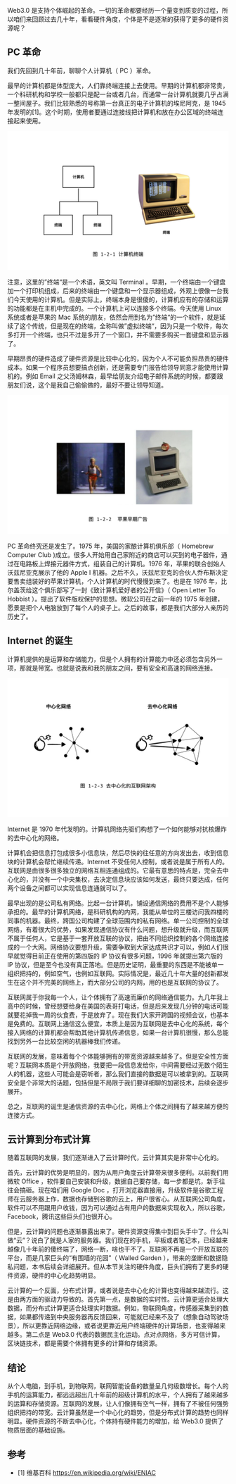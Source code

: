 Web3.0 是支持个体崛起的革命。一切的革命都要经历一个量变到质变的过程，所以咱们来回顾过去几十年，看看硬件角度，个体是不是逐渐的获得了更多的硬件资源呢？

## PC 革命

我们先回到几十年前，聊聊个人计算机（ PC ）革命。

最早的计算机都是体型庞大，人们靠终端连接上去使用。早期的计算机都非常贵，一个科研机构和学校一般都只是配一台或者几台，而通常一台计算机就要几乎占满一整间屋子。我们比较熟悉的号称第一台真正的电子计算机的埃尼阿克，是 1945 年发明的[1]。这个时期，使用者要通过连接线把计算机和放在办公区域的终端连接起来使用。

![](imgs/1-2-1.jpg)

注意，这里的”终端“是一个术语，英文叫 Terminal 。早期，一个终端由一个键盘加一个打印机组成，后来的终端由一个键盘和一个显示器组成，外观上很像一台我们今天使用的计算机。但是实际上，终端本身是很傻的，计算机应有的存储和运算的功能都是在主机中完成的。一个计算机上可以连接多个终端。今天使用 Linux 系统或者是苹果的 Mac 系统的朋友，依然会用到名为”终端“的一个软件，就是延续了这个传统，但是现在的终端，全称叫做”虚拟终端“，因为只是一个软件，每次多打开一个终端，也只不过是多开了一个窗口，并不需要多购买一套键盘和显示器了。

早期昂贵的硬件造成了硬件资源是比较中心化的，因为个人不可能负担昂贵的硬件成本。如果一个程序员想要搞点创新，还是需要专门报告给领导同意才能使用计算机的。例如 Email 之父汤姆林森，最早给朋友介绍电子邮件系统的时候，都要跟朋友们说，这个是我自己偷偷做的，最好不要让领导知道。

![](imgs/1-2-2.jpg)

PC 革命终究还是发生了。1975 年，美国的家酿计算机俱乐部（ Homebrew Computer Club )成立。很多人开始用自己家附近的商店可以买到的电子器件，通过在电路板上焊接元器件方式，组装自己的计算机。1976 年，苹果的联合创始人沃兹尼亚克展示了他的 Apple I 机器。之后不久，沃兹尼亚克的合伙人乔布斯决定要售卖组装好的苹果计算机，个人计算机的时代慢慢到来了。也是在 1976 年，比尔盖茨给这个俱乐部写了一封《致计算机爱好者的公开信》（ Open Letter To Hobbist ）。提出了软件版权保护的思想。微软公司在之前一年的 1975 年创建，愿景是把个人电脑放到了每个人的桌子上。之后的故事，都是我们大部分人亲历的历史了。

## Internet 的诞生

计算机提供的是运算和存储能力，但是个人拥有的计算能力中还必须包含另外一项，那就是带宽。也就是说我和我的朋友之间，要有安全和高速的网络连接。

![](imgs/1-2-3.jpg)

Internet 是 1970 年代发明的。计算机网络先驱们构想了一个如何能够对抗核爆炸的去中心化的网络。

计算机会把信息打包成很多小信息块，然后尽快的往任意的方向发出去，收到信息块的计算机会帮忙继续传递。Internet 不受任何人控制，或者说是属于所有人的。互联网是由很多很多独立的网络互相连通组成的。它最有意思的特点是，完全去中心化的，并没有一个中央集权，去决定信息块应该如何发送，最终只要达成，任何两个设备之间都可以实现信息连通就可以了。

最早出现的是公司私有网络。比起一台计算机，铺设通信网络的费用不是个人能够承担的。最早的计算机网络，是科研机构的内网，我能从单位的三楼访问我四楼的同事的机器。最终，跨国公司构建了全球范围内的私有网络。单一公司控制的全球网络，有着很大的优势，如果发现通信协议有什么问题，想升级就升级，而互联网不属于任何人，它是基于一套开放互联的协议，把由不同组织控制的各个网络连接成的一个大网。网络协议要想升级，需要争取到大家达成共识才可以，例如人们很早就觉得目前正在使用的第四版的 IP 协议有很多问题，1996 年就提出第六版的 IP 协议，但是至今也没有真正落地。但是历史证明，最重要的东西是不能被单一组织把持的，例如空气，也例如互联网。实际情况是，最近几十年大量的创新都发生在这个并不完美的网络上，而大部分公司的内网，用的也是互联网的协议了。

互联网属于你我每一个人，让个体拥有了高速而廉价的网络通信能力。九几年我上高中的时候，曾经想要给身在美国的表哥打电话，但是后来发现几分钟的电话可能就要花掉我一周的伙食费，于是放弃了。现在我们大家开跨国的视频会议，也基本是免费的。互联网上通信这么便宜，本质上是因为互联网是去中心化的系统，每个接入网络的计算机都会帮助其他计算机传递信息，如果一台计算机很慢，那么总能找到另外一台比较空闲的机器棒我们传递。

互联网的发展，意味着每个个体能够拥有的带宽资源越来越多了。但是安全性方面呢？互联网本质是个开放网络，我要把一段信息发给你，中间需要经过无数个陌生人的机器，这些人可能会是窃听者，那么我们直接的数据是可以被拿到的。互联网安全是个非常大的话题，包括但是不局限于我们要详细聊的加密技术，后续会逐步展开。

总之，互联网的诞生是通信资源的去中心化，网络上个体之间拥有了越来越方便的连接方式。

## 云计算到分布式计算

随着互联网的发展，我们逐渐进入了云计算时代，云计算其实是非常中心化的。

首先，云计算的优势是明显的，因为从用户角度云计算带来很多便利。以前我们用微软 Office ，软件要自己安装和升级，数据自己要存储，每一步都是坑，新手往往会搞砸。现在咱们用 Google Doc ，打开浏览器直接用，升级软件是谷歌工程师在云服务器上作，数据也存储到谷歌的云上，用户很省心。从互联网公司角度，软件可以不用跟用户收钱，因为可以通过占有用户的数据来实现收入，所以谷歌，Facebook，腾讯这些巨头们也很开心。

但是，云计算的问题也逐渐暴露出来了。硬件资源变得集中到巨头手中了。什么叫做“云”？说白了就是人家的服务器。我们现在的手机，平板或者笔记本，已经越来越像几十年前的傻终端了，网络一断，啥也干不了。互联网不再是一个开放互联的平台，而是几家巨头的“有围墙的花园”（ Walled Garden ），带来的垄断和数据隐私问题，本书后续会详细展开。但从本节关注的硬件角度，巨头们拥有了更多的硬件资源，硬件的中心化趋势明显。

云计算的一个反面，分布式计算，或者说是去中心化的计算也变得越来越流行。这是由两方面的驱动力导致的。首先第一点，是数据的实时性。云计算更适合处理大数据，而分布式计算更适合处理实时数据。例如，物联网角度，传感器采集到的数据，如果都传递到中央服务器再反馈回来，可能就已经来不及了（想象自动驾驶场景），所以更靠近网络边缘，或者说更靠近用户终端硬件的计算场景，也变得越来越多。第二点是 Web3.0 代表的数据民主化运动。点对点网络，多方可信计算，区块链技术，都是需要个体拥有更多的计算和存储资源。

## 结论

从个人电脑，到手机，到物联网，联网智能设备的数量呈几何级数增长。每个人的手机的运算能力，都远远超出几十年前的超级计算机的水平，个人拥有了越来越多的运算和存储资源。互联网的发展，让人们像拥有空气一样，拥有了不被任何强势组织把持的带宽。云计算虽然是一个中心化的趋势，但是分布式计算的趋势也同样明显。硬件资源的不断去中心化，个体持有硬件能力的增加，给 Web3.0 提供了物质层面的基础设施。

## 参考
- [1] 维基百科 https://en.wikipedia.org/wiki/ENIAC
